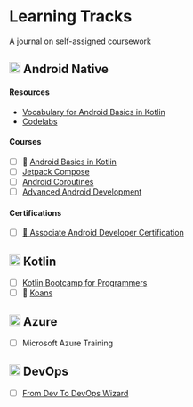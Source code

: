 # Learning Tracks

A journal on self-assigned coursework

## <img src="https://www.freepngimg.com/download/android/58505-system-application-operating-logo-android-software.png" width="20" height="20"> Android Native

#### Resources

- [Vocabulary for Android Basics in Kotlin](https://developer.android.com/courses/android-basics-kotlin/android-basics-kotlin-vocab)
- [Codelabs](https://codelabs.developers.google.com/?cat=android)

#### Courses

- [ ] 🚧 [Android Basics in Kotlin](courses/android-native--google--android-basics-in-kotlin.md)
- [ ] [Jetpack Compose](courses/android-native--google--jetpack-compose.md)
- [ ] [Android Coroutines](courses/android-native--android-native--google--android-coroutines.md)
- [ ] [Advanced Android Development](courses/android-native--google--advanced-android-development.md)

#### Certifications

- [ ] [🏅 Associate Android Developer Certification](https://developers.google.com/certification/associate-android-developer)

## <img src="https://kotlinlang.org/assets/images/apple-touch-icon.png?v2" width="20" height="20"> Kotlin

- [ ] [Kotlin Bootcamp for Programmers](courses/kotlin--google--kotlin-bootcamp-for-programmers.md)
- [ ] 🚧 [Koans](courses/kotlin--kotlin-docs--koans.md)

## <img src="https://swimburger.net/media/ppnn3pcl/azure.png" width="20" height="20"> Azure

- [ ] Microsoft Azure Training

## <img src="https://st3.depositphotos.com/9987990/16592/v/600/depositphotos_165929826-stock-illustration-devops-logotype-sign-of-infinity.jpg" height="20"> DevOps

- [ ] [From Dev To DevOps Wizard](courses/devops--egghead--from-dev-to-devops-wizard.md)
